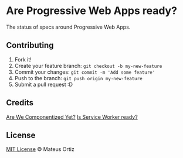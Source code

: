 # Are Progressive Web Apps ready?

The status of specs around Progressive Web Apps.


## Contributing

1. Fork it!
2. Create your feature branch: `git checkout -b my-new-feature`
3. Commit your changes: `git commit -m 'Add some feature'`
4. Push to the branch: `git push origin my-new-feature`
5. Submit a pull request :D


## Credits

[Are We Componentized Yet?](http://jonrimmer.github.io/are-we-componentized-yet/)
[Is Service Worker ready?](https://jakearchibald.github.io/isserviceworkerready/)

## License

[MIT License](http://mateusortiz.mit-license.org/) © Mateus Ortiz
